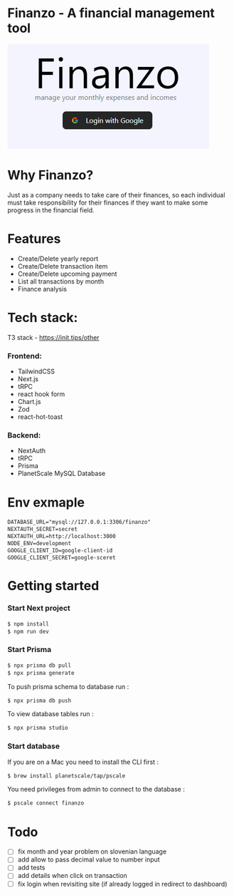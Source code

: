 # Finanzo - A financial management tool

<img src="pictures/login.png" alt="logo"/>

# Why Finanzo?

Just as a company needs to take care of their finances, so each individual must take responsibility for their finances
if they want to make some progress in the financial field.

# Features

- Create/Delete yearly report 
- Create/Delete transaction item
- Create/Delete upcoming payment
- List all transactions by month
- Finance analysis

# Tech stack:

T3 stack - https://init.tips/other

### Frontend:

- TailwindCSS
- Next.js
- tRPC
- react hook form
- Chart.js
- Zod
- react-hot-toast

### Backend:

- NextAuth
- tRPC
- Prisma
- PlanetScale MySQL Database

# Env exmaple

```dotenv
DATABASE_URL="mysql://127.0.0.1:3306/finanzo"
NEXTAUTH_SECRET=secret
NEXTAUTH_URL=http://localhost:3000
NODE_ENV=development
GOOGLE_CLIENT_ID=google-client-id
GOOGLE_CLIENT_SECRET=google-sceret
```

# Getting started

### Start Next project

```bash
$ npm install
$ npm run dev
```

### Start Prisma

```bash
$ npx prisma db pull
$ npx prisma generate
```

To push prisma schema to database run :

```bash
$ npx prisma db push
```

To view database tables run :

```bash
$ npx prisma studio
```

### Start database

If you are on a Mac you need to install the CLI first :

```bash
$ brew install planetscale/tap/pscale
```

You need privileges from admin to connect to the database :

```bash
$ pscale connect finanzo
```

# Todo
- [ ] fix month and year problem on slovenian language
- [ ] add allow to pass decimal value to number input
- [ ] add tests
- [ ] add details when click on transaction
- [ ] fix login when revisiting site (if already logged in redirect to dashboard)
